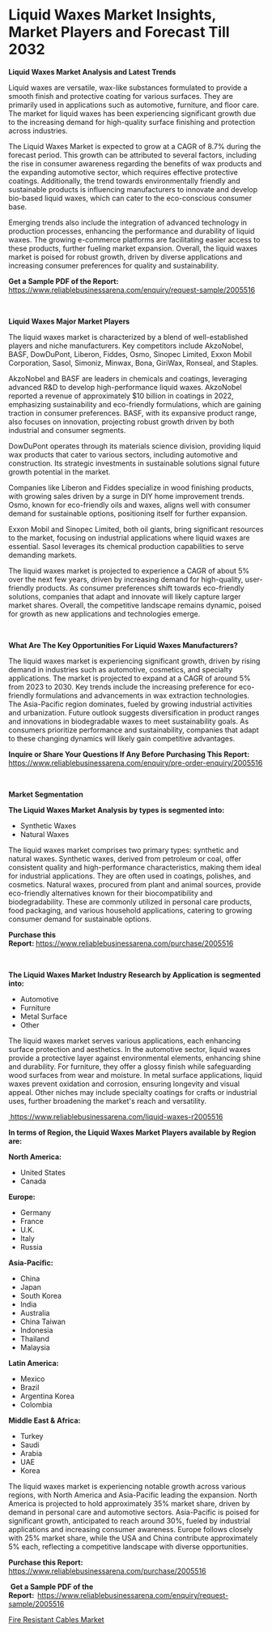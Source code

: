 <p><h1>Liquid Waxes Market Insights, Market Players and Forecast Till 2032</h1></p><p><strong>Liquid Waxes Market Analysis and Latest Trends</strong></p>
<p><p>Liquid waxes are versatile, wax-like substances formulated to provide a smooth finish and protective coating for various surfaces. They are primarily used in applications such as automotive, furniture, and floor care. The market for liquid waxes has been experiencing significant growth due to the increasing demand for high-quality surface finishing and protection across industries.</p><p>The Liquid Waxes Market is expected to grow at a CAGR of 8.7% during the forecast period. This growth can be attributed to several factors, including the rise in consumer awareness regarding the benefits of wax products and the expanding automotive sector, which requires effective protective coatings. Additionally, the trend towards environmentally friendly and sustainable products is influencing manufacturers to innovate and develop bio-based liquid waxes, which can cater to the eco-conscious consumer base.</p><p>Emerging trends also include the integration of advanced technology in production processes, enhancing the performance and durability of liquid waxes. The growing e-commerce platforms are facilitating easier access to these products, further fueling market expansion. Overall, the liquid waxes market is poised for robust growth, driven by diverse applications and increasing consumer preferences for quality and sustainability.</p></p>
<p><strong>Get a Sample PDF of the Report:&nbsp;</strong> <a href="https://www.reliablebusinessarena.com/enquiry/request-sample/2005516?utm_campaign=1766&utm_medium=2&utm_source=Github&utm_content=ia&utm_term=31012025&utm_id=liquid-waxes">https://www.reliablebusinessarena.com/enquiry/request-sample/2005516</a></p>
<p>&nbsp;</p>
<p><strong>Liquid Waxes Major Market Players</strong></p>
<p><p>The liquid waxes market is characterized by a blend of well-established players and niche manufacturers. Key competitors include AkzoNobel, BASF, DowDuPont, Liberon, Fiddes, Osmo, Sinopec Limited, Exxon Mobil Corporation, Sasol, Simoniz, Minwax, Bona, GiriWax, Ronseal, and Staples. </p><p>AkzoNobel and BASF are leaders in chemicals and coatings, leveraging advanced R&D to develop high-performance liquid waxes. AkzoNobel reported a revenue of approximately $10 billion in coatings in 2022, emphasizing sustainability and eco-friendly formulations, which are gaining traction in consumer preferences. BASF, with its expansive product range, also focuses on innovation, projecting robust growth driven by both industrial and consumer segments.</p><p>DowDuPont operates through its materials science division, providing liquid wax products that cater to various sectors, including automotive and construction. Its strategic investments in sustainable solutions signal future growth potential in the market.</p><p>Companies like Liberon and Fiddes specialize in wood finishing products, with growing sales driven by a surge in DIY home improvement trends. Osmo, known for eco-friendly oils and waxes, aligns well with consumer demand for sustainable options, positioning itself for further expansion.</p><p>Exxon Mobil and Sinopec Limited, both oil giants, bring significant resources to the market, focusing on industrial applications where liquid waxes are essential. Sasol leverages its chemical production capabilities to serve demanding markets.</p><p>The liquid waxes market is projected to experience a CAGR of about 5% over the next few years, driven by increasing demand for high-quality, user-friendly products. As consumer preferences shift towards eco-friendly solutions, companies that adapt and innovate will likely capture larger market shares. Overall, the competitive landscape remains dynamic, poised for growth as new applications and technologies emerge.</p></p>
<p>&nbsp;</p>
<p><strong>What Are The Key Opportunities For Liquid Waxes Manufacturers?</strong></p>
<p><p>The liquid waxes market is experiencing significant growth, driven by rising demand in industries such as automotive, cosmetics, and specialty applications. The market is projected to expand at a CAGR of around 5% from 2023 to 2030. Key trends include the increasing preference for eco-friendly formulations and advancements in wax extraction technologies. The Asia-Pacific region dominates, fueled by growing industrial activities and urbanization. Future outlook suggests diversification in product ranges and innovations in biodegradable waxes to meet sustainability goals. As consumers prioritize performance and sustainability, companies that adapt to these changing dynamics will likely gain competitive advantages.</p></p>
<p><strong>Inquire or Share Your Questions If Any Before Purchasing This Report:</strong> <a href="https://www.reliablebusinessarena.com/enquiry/pre-order-enquiry/2005516?utm_campaign=1766&utm_medium=2&utm_source=Github&utm_content=ia&utm_term=31012025&utm_id=liquid-waxes">https://www.reliablebusinessarena.com/enquiry/pre-order-enquiry/2005516</a></p>
<p>&nbsp;</p>
<p><strong>Market Segmentation</strong></p>
<p><strong>The Liquid Waxes Market Analysis by types is segmented into:</strong></p>
<p><ul><li>Synthetic Waxes</li><li>Natural Waxes</li></ul></p>
<p><p>The liquid waxes market comprises two primary types: synthetic and natural waxes. Synthetic waxes, derived from petroleum or coal, offer consistent quality and high-performance characteristics, making them ideal for industrial applications. They are often used in coatings, polishes, and cosmetics. Natural waxes, procured from plant and animal sources, provide eco-friendly alternatives known for their biocompatibility and biodegradability. These are commonly utilized in personal care products, food packaging, and various household applications, catering to growing consumer demand for sustainable options.</p></p>
<p><strong>Purchase this Report:&nbsp;</strong><a href="https://www.reliablebusinessarena.com/purchase/2005516?utm_campaign=1766&utm_medium=2&utm_source=Github&utm_content=ia&utm_term=31012025&utm_id=liquid-waxes">https://www.reliablebusinessarena.com/purchase/2005516</a></p>
<p>&nbsp;</p>
<p><strong>The Liquid Waxes Market Industry Research by Application is segmented into:</strong></p>
<p><ul><li>Automotive</li><li>Furniture</li><li>Metal Surface</li><li>Other</li></ul></p>
<p><p>The liquid waxes market serves various applications, each enhancing surface protection and aesthetics. In the automotive sector, liquid waxes provide a protective layer against environmental elements, enhancing shine and durability. For furniture, they offer a glossy finish while safeguarding wood surfaces from wear and moisture. In metal surface applications, liquid waxes prevent oxidation and corrosion, ensuring longevity and visual appeal. Other niches may include specialty coatings for crafts or industrial uses, further broadening the market's reach and versatility.</p></p>
<p><a href="https://www.reliablebusinessarena.com/liquid-waxes-r2005516?utm_campaign=1766&utm_medium=2&utm_source=Github&utm_content=ia&utm_term=31012025&utm_id=liquid-waxes">&nbsp;https://www.reliablebusinessarena.com/liquid-waxes-r2005516</a></p>
<p><strong>In terms of Region, the Liquid Waxes Market Players available by Region are:</strong></p>
<p>
    <p> <strong> North America: </strong>
        <ul>
            <li>United States</li>
            <li>Canada</li>
        </ul>
        </p> 
    <p> <strong> Europe: </strong>
        <ul>
            <li>Germany</li>
            <li>France</li>
            <li>U.K.</li>
            <li>Italy</li>
            <li>Russia</li>
        </ul>
        </p> 
    <p> <strong> Asia-Pacific: </strong>
        <ul>
            <li>China</li>
            <li>Japan</li>
            <li>South Korea</li>
            <li>India</li>
            <li>Australia</li>
            <li>China Taiwan</li>
            <li>Indonesia</li>
            <li>Thailand</li>
            <li>Malaysia</li>
        </ul>
        </p> 
    <p> <strong> Latin America: </strong>
        <ul>
            <li>Mexico</li>
            <li>Brazil</li>
            <li>Argentina Korea</li>
            <li>Colombia</li>
        </ul>
        </p> 
    <p> <strong> Middle East & Africa: </strong>
        <ul>
            <li>Turkey</li>
            <li>Saudi</li>
            <li>Arabia</li>
            <li>UAE</li>
            <li>Korea</li>
        </ul>
    </p>
    </p>
<p><p>The liquid waxes market is experiencing notable growth across various regions, with North America and Asia-Pacific leading the expansion. North America is projected to hold approximately 35% market share, driven by demand in personal care and automotive sectors. Asia-Pacific is poised for significant growth, anticipated to reach around 30%, fueled by industrial applications and increasing consumer awareness. Europe follows closely with 25% market share, while the USA and China contribute approximately 5% each, reflecting a competitive landscape with diverse opportunities.</p></p>
<p><strong>Purchase this Report: </strong><a href="https://www.reliablebusinessarena.com/purchase/2005516?utm_campaign=1766&utm_medium=2&utm_source=Github&utm_content=ia&utm_term=31012025&utm_id=liquid-waxes">https://www.reliablebusinessarena.com/purchase/2005516</a></p>
<p>&nbsp;<strong>Get a Sample PDF of the Report:&nbsp;&nbsp;</strong><a href="https://www.reliablebusinessarena.com/enquiry/request-sample/2005516?utm_campaign=1766&utm_medium=2&utm_source=Github&utm_content=ia&utm_term=31012025&utm_id=liquid-waxes">https://www.reliablebusinessarena.com/enquiry/request-sample/2005516</a></p>
<p><strong></strong></p>
<p><p><a href="https://github.com/marlanamarvn/Market-Research-Report-List-1/blob/main/fire-resistant-cables-market.md?utm_campaign=1766&utm_medium=2&utm_source=Github&utm_content=ia&utm_term=31012025&utm_id=liquid-waxes">Fire Resistant Cables Market</a></p></p>